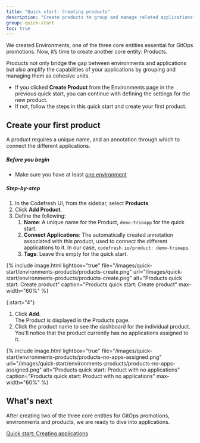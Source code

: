 ```yaml
---
title: "Quick start: Creating products"
description: "Create products to group and manage related applications"
group: quick-start
toc: true
---
```



We created Environments, one of the three core entities essential for GitOps promotions. Now, it’s time to create another core entity: Products. 

Products not only bridge the gap between environments and applications but also amplify the capabilities of your applications by grouping and managing them as cohesive units.

* If you clicked **Create Product** from the Environments page in the previous quick start, you can continue with defining the settings for the new product. 
* If not, follow the steps in this quick start and create your first product. 

## Create your first product
A product requires a unique name, and an annotation through which to connect the different applications.

##### Before you begin
* Make sure you have at least [one environment]({{site.baseurl}}/docs/gitops-quick-start/quick-start-gitops-environments/)  


##### Step-by-step

1. In the Codefresh UI, from the sidebar, select **Products**.
1. Click **Add Product**.
1. Define the following:
    1. **Name**: A unique name for the Product, `demo-trioapp` for the quick start.
    1. **Connect Applications**: The automatically created annotation associated with this product, used to connect the different applications to it. In our case, `codefresh.io/product: demo-trioapp`. 
    1. **Tags**: Leave this empty for the quick start.


{% include 
	image.html 
	lightbox="true" 
	file="/images/quick-start/environments-products/products-create.png" 
	url="/images/quick-start/environments-products/products-create.png" 
	alt="Products quick start: Create product" 
	caption="Products quick start: Create product"
  max-width="60%" 
%}

{:start="4"}
1. Click **Add**.  
   The Product is displayed in the Products page. 
1. Click the product name to see the dashboard for the individual product.  
   You'll notice that the product currently has no applications assigned to it.

{% include 
	image.html 
	lightbox="true" 
	file="/images/quick-start/environments-products/products-no-apps-assigned.png" 
	url="/images/quick-start/environments-products/products-no-apps-assigned.png" 
	alt="Products quick start: Product with no applications" 
	caption="Products quick start: Product with no applications"
  max-width="60%" 
%}



## What's next
After creating two of the three core entities for GitOps promotions, environments and products, we are ready to dive into applications.

[Quick start: Creating applications]({{site.baseurl}}/docs/gitops-quick-start/create-app-ui/)

